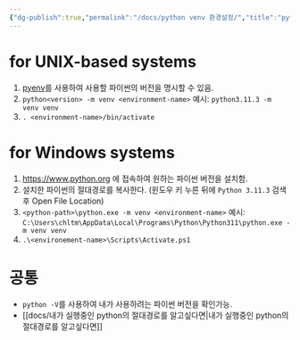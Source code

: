 ```yaml
---
{"dg-publish":true,"permalink":"/docs/python venv 환경설정/","title":"python venv 환경설정"}
---
```



# for UNIX-based systems

1. [pyenv](https://stackoverflow.com/a/59268046/6428901)를 사용하여 사용할 파이썬의 버전을 명시할 수 있음.
2. `python<version> -m venv <environment-name>` 예시: `python3.11.3 -m venv venv`
3. `. <environment-name>/bin/activate`

# for Windows systems

1. https://www.python.org 에 접속하여 원하는 파이썬 버전을 설치함.
2. 설치한 파이썬의 절대경로를 복사한다. (윈도우 키 누른 뒤에 `Python 3.11.3` 검색 후 Open File Location)
3. `<python-path>\python.exe -m venv <environment-name>` 예시: `C:\Users\chltm\AppData\Local\Programs\Python\Python311\python.exe -m venv venv`
4. `.\<environement-name>\Scripts\Activate.ps1`

# 공통

- `python -V`를 사용하여 내가 사용하려는 파이썬 버전을 확인가능. 
- [[docs/내가 실행중인 python의 절대경로를 알고싶다면\|내가 실행중인 python의 절대경로를 알고싶다면]]
